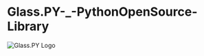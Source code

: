 # Glass.PY-_-PythonOpenSource-Library

<div>
  <img src="https://fireballdevelopment.github.io/assets/images/Glass.PYLogo.png" alt="Glass.PY Logo"/>
</div>


